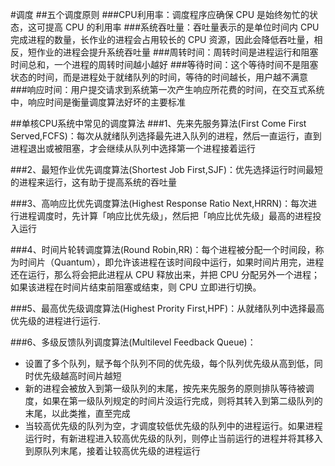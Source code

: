 #调度
##五个调度原则
###CPU利用率：调度程序应确保 CPU 是始终匆忙的状态，这可提高 CPU 的利用率
###系统吞吐量：吞吐量表示的是单位时间内 CPU 完成进程的数量，长作业的进程会占用较长的 CPU 资源，因此会降低吞吐量，相反，短作业的进程会提升系统吞吐量
###周转时间：周转时间是进程运行和阻塞时间总和，一个进程的周转时间越小越好
###等待时间：这个等待时间不是阻塞状态的时间，而是进程处于就绪队列的时间，等待的时间越长，用户越不满意
###响应时间：用户提交请求到系统第一次产生响应所花费的时间，在交互式系统中，响应时间是衡量调度算法好坏的主要标准

##单核CPU系统中常见的调度算法
###1、先来先服务算法(First Come First Served,FCFS)：每次从就绪队列选择最先进入队列的进程，然后一直运行，直到进程退出或被阻塞，才会继续从队列中选择第一个进程接着运行

###2、最短作业优先调度算法(Shortest Job First,SJF)：优先选择运行时间最短的进程来运行，这有助于提高系统的吞吐量

###3、高响应比优先调度算法(Highest Response Ratio Next,HRRN)：每次进行进程调度时，先计算「响应比优先级」，然后把「响应比优先级」最高的进程投入运行

###4、时间片轮转调度算法(Round Robin,RR)：每个进程被分配一个时间段，称为时间片（Quantum），即允许该进程在该时间段中运行，如果时间片用完，进程还在运行，那么将会把此进程从 CPU 释放出来，并把 CPU 分配另外一个进程；如果该进程在时间片结束前阻塞或结束，则 CPU 立即进行切换。

###5、最高优先级调度算法(Highest Prority First,HPF)：从就绪队列中选择最高优先级的进程进行运行.

###6、多级反馈队列调度算法(Multilevel Feedback Queue)：
- 设置了多个队列，赋予每个队列不同的优先级，每个队列优先级从高到低，同时优先级越高时间片越短
- 新的进程会被放入到第一级队列的末尾，按先来先服务的原则排队等待被调度，如果在第一级队列规定的时间片没运行完成，则将其转入到第二级队列的末尾，以此类推，直至完成
- 当较高优先级的队列为空，才调度较低优先级的队列中的进程运行。如果进程运行时，有新进程进入较高优先级的队列，则停止当前运行的进程并将其移入到原队列末尾，接着让较高优先级的进程运行